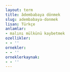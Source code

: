 ```yaml
---
layout: term
title: âdembabaya dönmek
slug: adembabaya-donmek
lisan: Türkçe
anlamlar:
- malını mülkünü kaybetmek
ozellikler:
- - ''
ornekler:
- - ''
orneklerkaynak:
- - ''
---
```

